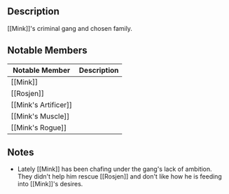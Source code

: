 ## Description
[[Mink]]'s criminal gang and chosen family. 

## Notable Members
| Notable Member       | Description |
| -------------------- | ----------- |
| [[Mink]]             |             |
| [[Rosjen]]           |             |
| [[Mink's Artificer]] |             |
| [[Mink's Muscle]]    |             |
| [[Mink's Rogue]]                     |             |

## Notes
* Lately [[Mink]] has been chafing under the gang's lack of ambition. They didn't help him rescue [[Rosjen]] and don't like how he is feeding into [[Mink]]'s desires.